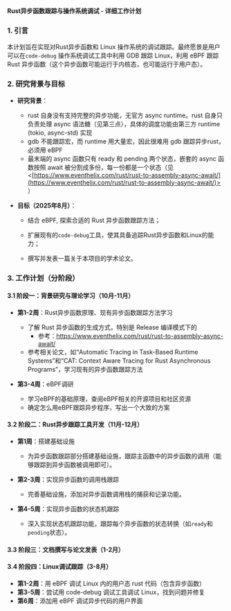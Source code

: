 **Rust异步函数跟踪与操作系统调试 - 详细工作计划**&#x20;

### 1. 引言

本计划旨在实现对Rust异步函数和 Linux 操作系统的调试跟踪。最终愿景是用户可以在`code-debug` 操作系统调试工具中利用 GDB 跟踪 Linux，利用 eBPF 跟踪Rust 异步函数（这个异步函数可能运行于内核态，也可能运行于用户态）。

### 2. 研究背景与目标

- **研究背景**：

  - rust 自身没有支持完整的异步功能，无官方 async runtime。rust 自身只负责处理 async 语法糖（见第三点），具体的调度功能由第三方 runtime (tokio, async-std) 实现
  - gdb 不能跟踪宏，而 runtime 用大量宏，因此很难用 gdb 跟踪异步rust，必须用 eBPF
  - 最末端的 async 函数只有 ready 和 pending 两个状态，嵌套的 async 函数按照 await 被分割成多份，每一份都是一个状态（见 <[https://www.eventhelix.com/rust/rust-to-assembly-async-await/](https://www.eventhelix.com/rust/rust-to-assembly-async-await/)> ）

- **目标（2025年8月）**：

  - 结合 eBPF, 探索合适的 Rust 异步函数跟踪方法；

  - 扩展现有的`code-debug`工具，使其具备追踪Rust异步函数和Linux的能力；

  - 撰写并发表一篇关于本项目的学术论文。

### 3. 工作计划（分阶段）

#### **3.1 阶段一：背景研究与理论学习（10月-11月）**

- **第1-2周**：Rust异步函数原理、现有异步函数跟踪方法学习

  - 了解 Rust 异步函数的生成方式，特别是 Release 编译模式下的
    - 参考：<https://www.eventhelix.com/rust/rust-to-assembly-async-await/>
  - 参考相关论文，如“Automatic Tracing in Task-Based Runtime Systems”和“CAT: Context Aware Tracing for Rust Asynchronous Programs”，学习现有的异步函数跟踪方法

- **第3-4周**：eBPF调研

  - 学习eBPF的基础原理，查阅eBPF相关的开源项目和社区资源
  - 确定怎么用eBPF跟踪异步程序，写出一个大致的方案

#### **3.2 阶段二：Rust异步跟踪工具开发（11月-12月）**

- **第1周**：搭建基础设施

  - 为异步函数跟踪部分搭建基础设施，跟踪主函数中的异步函数的调用（能够跟踪到异步函数被调用即可）。

- **第2-3周**：实现异步函数的调用栈跟踪

  - 完善基础设施，添加对异步函数调用栈的捕获和记录功能。

- **第4-5周**：实现异步函数的状态机跟踪

  - 深入实现状态机跟踪功能，跟踪每个异步函数的状态转换（如`ready`和`pending`状态）。

#### **3.3 阶段三：文档撰写与论文发表（1-2月）**

#### **3.4 阶段四：Linux调试跟踪（3-8月）**

- **第1-2周**：用 eBPF 调试 Linux 内的用户态 rust 代码（包含异步函数）
- **第3-5周**：尝试用 code-debug 调试工具调试 Linux，找到问题并修复
- **第6周**：添加用 eBPF 调试异步代码的用户界面
